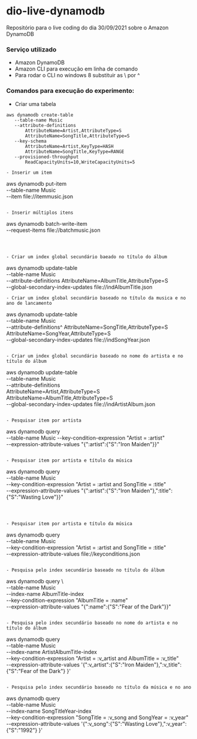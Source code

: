 # dio-live-dynamodb
Repositório para o live coding do dia 30/09/2021 sobre o Amazon DynamoDB

### Serviço utilizado
  - Amazon DynamoDB
  - Amazon CLI para execução em linha de comando 
  - Para rodar o CLI no windows 8 substituir as \ por ^

### Comandos para execução do experimento:


- Criar uma tabela

```
aws dynamodb create-table
   --table-name Music 
   --attribute-definitions
	   AttributeName=Artist,AttributeType=S  
	   AttributeName=SongTitle,AttributeType=S 
   --key-schema    
	   AttributeName=Artist,KeyType=HASH 
	   AttributeName=SongTitle,KeyType=RANGE  
   --provisioned-throughput        
	   ReadCapacityUnits=10,WriteCapacityUnits=5

- Inserir um item

```
aws dynamodb put-item \
 --table-name Music \
 --item file://itemmusic.json
```

- Inserir múltiplos itens

```
aws dynamodb batch-write-item \
 --request-items file://batchmusic.json
```



- Criar um index global secundário baeado no título do álbum

```
aws dynamodb update-table \
    --table-name Music \
    --attribute-definitions AttributeName=AlbumTitle,AttributeType=S \
    --global-secondary-index-updates file://indAlbumTitle.json
 
```
- Criar um index global secundário baseado no título da musica e no ano de lancamento

```

aws dynamodb update-table \
    --table-name Music \
    --attribute-definitions^
        AttributeName=SongTitle,AttributeType=S \
        AttributeName=SongYear,AttributeType=S \
    --global-secondary-index-updates file://indSongYear.json

```

- Criar um index global secundário baseado no nome do artista e no título do álbum

```
aws dynamodb update-table \
    --table-name Music \
    --attribute-definitions \
        AttributeName=Artist,AttributeType=S \
        AttributeName=AlbumTitle,AttributeType=S \
    --global-secondary-index-updates file://indArtistAlbum.json
        
```

- Pesquisar item por artista

```
aws dynamodb query \
	 --table-name Music 
	 --key-condition-expression "Artist = :artist" \
	 --expression-attribute-values "{\":artist\":{\"S\":\"Iron Maiden\"}}"
	   
```

- Pesquisar item por artista e título da música

```
aws dynamodb query \
	 --table-name Music \
	 --key-condition-expression "Artist = :artist and SongTitle = :title" \
	 --expression-attribute-values "{\":artist\":{\"S\":\"Iron Maiden\"},\":title\":{\"S\":\"Wasting Love\"}}"
	   
```



- Pesquisar item por artista e título da música

```
aws dynamodb query \
	 --table-name Music \
	 --key-condition-expression "Artist = :artist and SongTitle = :title" \
	 --expression-attribute-values file://keyconditions.json
```

- Pesquisa pelo index secundário baseado no título do álbum

```
aws dynamodb query \   
    --table-name Music \
    --index-name AlbumTitle-index \
    --key-condition-expression "AlbumTitle = :name" \
    --expression-attribute-values  "{\":name\":{\"S\":\"Fear of the Dark\"}}"
```

- Pesquisa pelo index secundário baseado no nome do artista e no título do álbum

```
aws dynamodb query \
    --table-name Music \
    --index-name ArtistAlbumTitle-index \
    --key-condition-expression "Artist = :v_artist and AlbumTitle = :v_title" \
    --expression-attribute-values  '{":v_artist":{"S":"Iron Maiden"},":v_title":{"S":"Fear of the Dark"} }'
```

- Pesquisa pelo index secundário baseado no título da música e no ano

```
aws dynamodb query \
    --table-name Music \
    --index-name SongTitleYear-index \
    --key-condition-expression "SongTitle = :v_song and SongYear = :v_year" \
    --expression-attribute-values  '{":v_song":{"S":"Wasting Love"},":v_year":{"S":"1992"} }'
```
